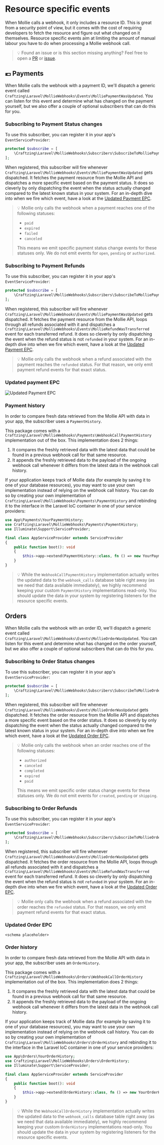 Resource specific events
===

When Mollie calls a webhook, it only includes a resource ID. This is great from a security point of view, but it comes 
with the cost of requiring developers to fetch the resource and figure out what changed on it themselves. Resource 
specific events aim at limiting the amount of manual labour you have to do when processing a Mollie webhook call.

> 💡 Found an issue or is this section missing anything? Feel free to open a
> [PR](https://github.com/craftzing/laravel-mollie-webhooks/compare) or
> [issue](https://github.com/craftzing/laravel-mollie-webhooks/issues/new).

## 💶 Payments

When Mollie calls the webhook with a payment ID, we'll dispatch a generic event called 
`Craftzing\Laravel\MollieWebhooks\Events\MolliePaymentWasUpdated`. You can listen for this event and determine what has
changed on the payment yourself, but we also offer a couple of optional subscribers that can do this for you.

### Subscribing to Payment Status changes

To use this subscriber, you can register it in your app's `EventServiceProvider`:
```php
protected $subscribe = [
    \Craftzing\Laravel\MollieWebhooks\Subscribers\SubscribeToMolliePaymentStatusChanges::class,
];
```

When registered, this subscriber will fire whenever `Craftzing\Laravel\MollieWebhooks\Events\MolliePaymentWasUpdated` 
gets dispatched. It fetches the payment resource from the Mollie API and dispatches a more specific event based on the 
payment status. It does so cleverly by only dispatching the event when the status actually changed compared to the 
latest known status in your system. For an in-depth dive into when we fire which event, have a look at the 
[Updated Payment EPC](#updated-payment-epc "Updated Payment Event-driven Process Chain").

> 💡 Mollie only calls the webhook when a payment reaches one of the following statuses:
> - `paid`
> - `expired`
> - `failed`
> - `canceled`
> 
> This means we emit specific payment status change events for these statuses only. We do not emit events for `open`,
> `pending` or `authorized`.

### Subscribing to Payment Refunds

To use this subscriber, you can register it in your app's `EventServiceProvider`:
```php
protected $subscribe = [
    \Craftzing\Laravel\MollieWebhooks\Subscribers\SubscribeToMolliePaymentRefunds::class,
];
```

When registered, this subscriber will fire whenever `Craftzing\Laravel\MollieWebhooks\Events\MolliePaymentWasUpdated`
gets dispatched. It fetches the payment resource from the Mollie API, loops through all refunds associated with it and
dispatches a `Craftzing\Laravel\MollieWebhooks\Events\MollieRefundWasTransferred` event for each transferred refund. It 
does so cleverly by only dispatching the event when the refund status is not `refunded` in your system. For an in-depth 
dive into when we fire which event, have a look at the [Updated Payment EPC](#updated-payment-epc "Updated Payment Event-driven Process Chain").

> 💡 Mollie only calls the webhook when a refund associated with the payment reaches the `refunded` status. For that 
> reason, we only emit payment refund events for that exact status.

### Updated payment EPC

![Updated Payment EPC](/art/updated-payment-epc.png)

### Payment history

In order to compare fresh data retrieved from the Mollie API with data in your app, the subscriber uses a
`PaymentHistory`.

This package comes with a `Craftzing\Laravel\MollieWebhooks\Payments\WebhookCallPaymentHistory` implementation out of 
the box. This implementation does 2 things:
1. It compares the freshly retrieved data with the latest data that could be found in a previous webhook call 
   for that same resource.
2. It appends the freshly retrieved data to the payload of the ongoing webhook call whenever it differs from 
   the latest data in the webhook call history.

If your application keeps track of Mollie data (for example by saving it to one of your database resources), you may 
want to use your own implementation instead of relying on the webhook call history. You can do so by creating your own 
implementation of `Craftzing\Laravel\MollieWebhooks\Payments\PaymentHistory` and rebinding it to the interface in the 
Laravel IoC container in one of your service providers:
```php
use App\Payments\YourPaymentHistory;
use Craftzing\Laravel\MollieWebhooks\Payments\PaymentHistory;
use Illuminate\Support\ServiceProvider;

final class AppServiceProvider extends ServiceProvider
{
    public function boot(): void
    {
        $this->app->extend(PaymentHistory::class, fn () => new YourPaymentHistory());
    }
}
```

> 💡 While the `WebhookCallPaymentHistory` implementation actually writes the updated data to the `webhook_calls` 
> database table right away (as we need that data available immediately), we highly recommend keeping your custom 
> `PaymentHistory` implementations read-only. You should update the data in your system by registering listeners for 
> the resource specific events.

## Orders

When Mollie calls the webhook with an order ID, we'll dispatch a generic event called
`Craftzing\Laravel\MollieWebhooks\Events\MollieOrderWasUpdated`. You can listen for this event and determine what has
changed on the order yourself, but we also offer a couple of optional subscribers that can do this for you.

### Subscribing to Order Status changes

To use this subscriber, you can register it in your app's `EventServiceProvider`:
```php
protected $subscribe = [
    \Craftzing\Laravel\MollieWebhooks\Subscribers\SubscribeToMollieOrderStatusChanges::class,
];
```

When registered, this subscriber will fire whenever `Craftzing\Laravel\MollieWebhooks\Events\MollieOrderWasUpdated`
gets dispatched. It fetches the order resource from the Mollie API and dispatches a more specific event based on the
order status. It does so cleverly by only dispatching the event when the status actually changed compared to the
latest known status in your system. For an in-depth dive into when we fire which event, have a look at the
[Updated Order EPC](#updated-order-epc "Updated Order Event-driven Process Chain").

> 💡 Mollie only calls the webhook when an order reaches one of the following statuses:
> - `authorized`
> - `canceled`
> - `completed`
> - `expired`
> - `paid`
>
> This means we emit specific order status change events for these statuses only. We do not emit events for `created`,
> `pending` or `shipping`.

### Subscribing to Order Refunds

To use this subscriber, you can register it in your app's `EventServiceProvider`:
```php
protected $subscribe = [
    \Craftzing\Laravel\MollieWebhooks\Subscribers\SubscribeToMollieOrderRefunds::class,
];
```

When registered, this subscriber will fire whenever `Craftzing\Laravel\MollieWebhooks\Events\MollieOrderWasUpdated`
gets dispatched. It fetches the order resource from the Mollie API, loops through all refunds associated with it and
dispatches a `Craftzing\Laravel\MollieWebhooks\Events\MollieRefundWasTransferred` event for each transferred refund. It
does so cleverly by only dispatching the event when the refund status is not `refunded` in your system. For an in-depth
dive into when we fire which event, have a look at the [Updated Order EPC](#updated-order-epc "Updated Order Event-driven Process Chain").

> 💡 Mollie only calls the webhook when a refund associated with the order reaches the `refunded` status. For that
> reason, we only emit payment refund events for that exact status.

### Updated Order EPC

`<schema placeholder>`

### Order history

In order to compare fresh data retrieved from the Mollie API with data in your app, the subscriber uses an
`OrderHistory`.

This package comes with a `Craftzing\Laravel\MollieWebhooks\Orders\WebhookCallOrderHistory` implementation out of
the box. This implementation does 2 things:
1. It compares the freshly retrieved data with the latest data that could be found in a previous webhook call
   for that same resource.
2. It appends the freshly retrieved data to the payload of the ongoing webhook call whenever it differs from
   the latest data in the webhook call history.

If your application keeps track of Mollie data (for example by saving it to one of your database resources), you may
want to use your own implementation instead of relying on the webhook call history. You can do so by creating your own
implementation of `Craftzing\Laravel\MollieWebhooks\Orders\OrderHistory` and rebinding it to the interface in the
Laravel IoC container in one of your service providers:
```php
use App\Orders\YourOrderHistory;
use Craftzing\Laravel\MollieWebhooks\Orders\OrderHistory;
use Illuminate\Support\ServiceProvider;

final class AppServiceProvider extends ServiceProvider
{
    public function boot(): void
    {
        $this->app->extend(OrderHistory::class, fn () => new YourOrderHistory());
    }
}
```

> 💡 While the `WebhookCallOrderHistory` implementation actually writes the updated data to the `webhook_calls`
> database table right away (as we need that data available immediately), we highly recommend keeping your custom
> `OrderHistory` implementations read-only. You should update the data in your system by registering listeners for
> the resource specific events.